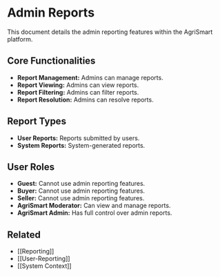 # Admin Reports

This document details the admin reporting features within the AgriSmart platform.

## Core Functionalities

*   **Report Management:** Admins can manage reports.
*   **Report Viewing:** Admins can view reports.
*   **Report Filtering:** Admins can filter reports.
*   **Report Resolution:** Admins can resolve reports.

## Report Types

*   **User Reports:** Reports submitted by users.
*   **System Reports:** System-generated reports.

## User Roles

*   **Guest:** Cannot use admin reporting features.
*   **Buyer:** Cannot use admin reporting features.
*   **Seller:** Cannot use admin reporting features.
*   **AgriSmart Moderator:** Can view and manage reports.
*   **AgriSmart Admin:** Has full control over admin reports.

## Related

*   [[Reporting]]
*   [[User-Reporting]]
* [[System Context]]
